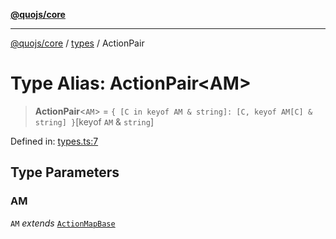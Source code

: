 [**@quojs/core**](../../README.md)

***

[@quojs/core](../../README.md) / [types](../README.md) / ActionPair

# Type Alias: ActionPair\<AM\>

> **ActionPair**\<`AM`\> = `{ [C in keyof AM & string]: [C, keyof AM[C] & string] }`\[keyof `AM` & `string`\]

Defined in: [types.ts:7](https://github.com/quojs/quojs/blob/9e23886b2a0ad7a76f8b24da404b10a06002a0ea/packages/core/src/types.ts#L7)

## Type Parameters

### AM

`AM` *extends* [`ActionMapBase`](ActionMapBase.md)
